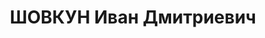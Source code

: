 ---
title: ШОВКУН Иван Дмитриевич
description: "1897 р. н., Сумська обл., с. Мала Рибиця Краснопільського р-ну, росіянин,\
  \ освіта неповна середня, Начальник 1 частини штабу 7 СД \n  Арешт 1.09.1937. Військовою\
  \ колегією Верховного Суду СРСР 22.12.1937 за ст.ст. 54-1 «б», 54-8, 54-11 КК УСРР\
  \ застосована ВМП. Розстріляний 23.12.1937 у м. Київ \n  Реабілітований 11.02.1958\
  \ Військовою колегією Верховного Суду СРСР"
---